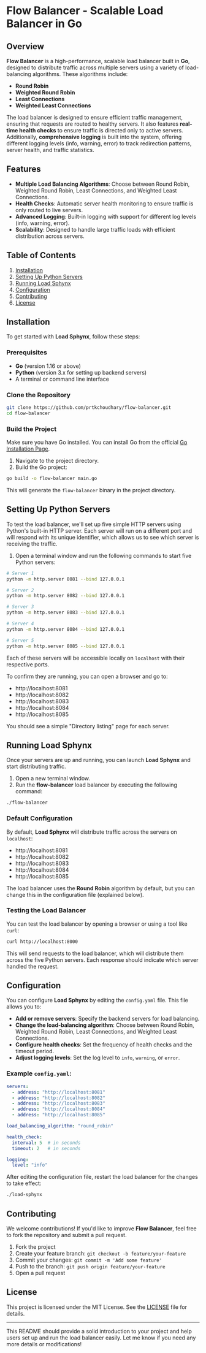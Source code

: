 

# Flow Balancer - Scalable Load Balancer in Go

## Overview

**Flow Balancer** is a high-performance, scalable load balancer built in **Go**, designed to distribute traffic across multiple servers using a variety of load-balancing algorithms. These algorithms include:

- **Round Robin**
- **Weighted Round Robin**
- **Least Connections**
- **Weighted Least Connections**

The load balancer is designed to ensure efficient traffic management, ensuring that requests are routed to healthy servers. It also features **real-time health checks** to ensure traffic is directed only to active servers. Additionally, **comprehensive logging** is built into the system, offering different logging levels (info, warning, error) to track redirection patterns, server health, and traffic statistics.

## Features

- **Multiple Load Balancing Algorithms**: Choose between Round Robin, Weighted Round Robin, Least Connections, and Weighted Least Connections.
- **Health Checks**: Automatic server health monitoring to ensure traffic is only routed to live servers.
- **Advanced Logging**: Built-in logging with support for different log levels (info, warning, error).
- **Scalability**: Designed to handle large traffic loads with efficient distribution across servers.

## Table of Contents

1. [Installation](#installation)
2. [Setting Up Python Servers](#setting-up-python-servers)
3. [Running Load Sphynx](#running-load-sphynx)
4. [Configuration](#configuration)
5. [Contributing](#contributing)
6. [License](#license)

## Installation

To get started with **Load Sphynx**, follow these steps:

### Prerequisites

- **Go** (version 1.16 or above)
- **Python** (version 3.x for setting up backend servers)
- A terminal or command line interface

### Clone the Repository

```bash
git clone https://github.com/prtkchoudhary/flow-balancer.git
cd flow-balancer
```

### Build the Project

Make sure you have Go installed. You can install Go from the official [Go Installation Page](https://golang.org/doc/install).

1. Navigate to the project directory.
2. Build the Go project:

```bash
go build -o flow-balancer main.go
```

This will generate the `flow-balancer` binary in the project directory.

## Setting Up Python Servers

To test the load balancer, we'll set up five simple HTTP servers using Python's built-in HTTP server. Each server will run on a different port and will respond with its unique identifier, which allows us to see which server is receiving the traffic.

1. Open a terminal window and run the following commands to start five Python servers:

```bash
# Server 1
python -m http.server 8081 --bind 127.0.0.1

# Server 2
python -m http.server 8082 --bind 127.0.0.1

# Server 3
python -m http.server 8083 --bind 127.0.0.1

# Server 4
python -m http.server 8084 --bind 127.0.0.1

# Server 5
python -m http.server 8085 --bind 127.0.0.1
```

Each of these servers will be accessible locally on `localhost` with their respective ports. 

To confirm they are running, you can open a browser and go to:

- http://localhost:8081
- http://localhost:8082
- http://localhost:8083
- http://localhost:8084
- http://localhost:8085

You should see a simple "Directory listing" page for each server.

## Running Load Sphynx

Once your servers are up and running, you can launch **Load Sphynx** and start distributing traffic.

1. Open a new terminal window.
2. Run the **flow-balancer** load balancer by executing the following command:

```bash
./flow-balancer
```

### Default Configuration

By default, **Load Sphynx** will distribute traffic across the servers on `localhost`:

- http://localhost:8081
- http://localhost:8082
- http://localhost:8083
- http://localhost:8084
- http://localhost:8085

The load balancer uses the **Round Robin** algorithm by default, but you can change this in the configuration file (explained below).

### Testing the Load Balancer

You can test the load balancer by opening a browser or using a tool like `curl`:

```bash
curl http://localhost:8000
```

This will send requests to the load balancer, which will distribute them across the five Python servers. Each response should indicate which server handled the request.

## Configuration

You can configure **Load Sphynx** by editing the `config.yaml` file. This file allows you to:

- **Add or remove servers**: Specify the backend servers for load balancing.
- **Change the load-balancing algorithm**: Choose between Round Robin, Weighted Round Robin, Least Connections, and Weighted Least Connections.
- **Configure health checks**: Set the frequency of health checks and the timeout period.
- **Adjust logging levels**: Set the log level to `info`, `warning`, or `error`.

### Example `config.yaml`:

```yaml
servers:
  - address: "http://localhost:8081"
  - address: "http://localhost:8082"
  - address: "http://localhost:8083"
  - address: "http://localhost:8084"
  - address: "http://localhost:8085"

load_balancing_algorithm: "round_robin"

health_check:
  interval: 5  # in seconds
  timeout: 2   # in seconds

logging:
  level: "info"
```

After editing the configuration file, restart the load balancer for the changes to take effect:

```bash
./load-sphynx
```

## Contributing

We welcome contributions! If you'd like to improve **Flow Balancer**, feel free to fork the repository and submit a pull request.

1. Fork the project
2. Create your feature branch: `git checkout -b feature/your-feature`
3. Commit your changes: `git commit -m 'Add some feature'`
4. Push to the branch: `git push origin feature/your-feature`
5. Open a pull request

## License

This project is licensed under the MIT License. See the [LICENSE](LICENSE) file for details.

---

This README should provide a solid introduction to your project and help users set up and run the load balancer easily. Let me know if you need any more details or modifications!
